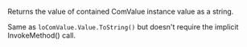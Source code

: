 ﻿Returns the value of contained ComValue instance value as a string. Same as `loComValue.Value.ToString()` but doesn't require the implicit InvokeMethod() call.